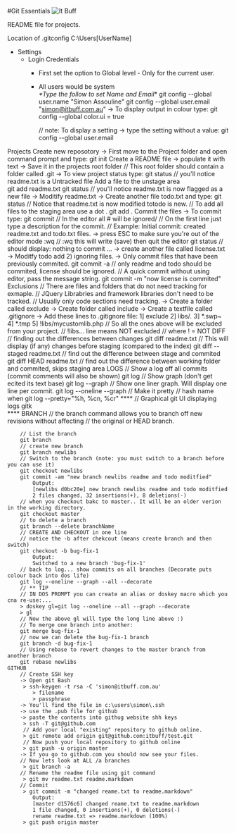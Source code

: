 #Git Essentials
![It Buff](http://www.itbuff.com.au/images/logo.png)

README file for projects.

Location of .gitconfig
	C:\Users\[UserName]

* Settings 
  * Login Credentials
    * First set the option to Global level - Only for the current user.
    * All users would be system<br>
	_*Type the follow to set Name and Email_*
    git config --global user.name "Simon Assouline"
    git config --global user.email "simon@itbuff.com.au"
		-> To display output in colour type:
			git config --global color.ui = true
		
		// note: To display a setting 
		-> type the setting without a value:
			git config --global user.email

Projects
	Create new reposotory
		-> First move to the Project folder and open command prompt and type:
			git init
	Create a README file 
		-> populate it with text
		-> Save it in the projects root folder 
		// This root folder should contain a folder called .git
		-> To view project status type:
			git status
		// you'll notice readme.txt is a Untracked file
	Add a file to the unstage area	
			git add readme.txt
			git status
		// you'll notice readme.txt is now flagged as a new file
		-> Moditify readme.txt
		-> Create another file todo.txt and type:
			git status
			// Notice that readme.txt is now modified totodo is new.
			// To add all files to the staging area use a dot .
			git add .
	Commit the files
		-> To commit type:
			git commit
			// In the editor all # will be ignored/
			// On the first line just type a description for the commit.
			// Example: Initial commit: created readme.txt and todo.txt files.
		-> press ESC to make sure you're out of the editor mode
			:wq
			// :wq this will write (save) then quit the editor
			git status
			// should display: nothing to commit ...
		-> create another file called license.txt
		-> Moditfy todo add 2) ignoring files.
		-> Only commit files that have been previously commited.
			git commit -a
			// only readme and todo should be commited, license should be ignored.
			// A quick commit without using editor, pass the message string.
			git commit -m "now license is commited"
	Exclusions
		// There are files and folders that do not need tracking for exmaple.
		// JQuery Librabries and framework libraries don't need to be tracked.
		// Usually only code sections need tracking.
		-> Create a folder called exclude
		-> Create folder called include
		-> Create a textfile called .gitignore
		-> Add these lines to .gitignore file:
			1] exclude
			2] libs/*.*
			3] *.swp~
			4] *.tmp
			5] !libs/mycustomlib.php
			// So all the ones above will be excluded from your project.
			// !libs... line means NOT excluded
			// where ! = NOT
	DIFF
		// finding out the differences between changes
		git diff readme.txt
		// This will display (if any) changes before staging (compared to the index)
		git diff --staged readme.txt
		// find out the difference between stage and commited
		git diff HEAD readme.txt
		// find out the difference between working folder and commited, skips staging area
	LOGS
		// Show a log off all commits (commit comments will also be shown)
		git log
		// Show graph (don't get ecited its text base)
		git log --graph
		// Show one liner graph. Will display one line per commit.
		git log --oneline --graph
		// Make it pretty
		//               hash name when
		git log --pretty="%h, %cn, %cr"
		****
		// Graphical git UI displaying logs
		gitk  
		****
	BRANCH
		// the branch command allows you to branch off new revisions without affecting 
		// the original or HEAD branch.
		
		// List the branch
		git branch
		// create new branch
		git branch newlibs
		// Switch to the branch (note: you must switch to a branch before you can use it)
		git checkout newlibs
		git commit -am "new branch newlibs readme and todo moditfied"
			Output:
			[newlibs d0bc20e] new branch newlibs readme and todo moditfied
			2 files changed, 32 insertions(+), 8 deletions(-)
		// when you checkout bakc to master.. It will be an older verion in the working directory.
		git checkout master
		// to delete a branch
		git branch --delete branchName
		// CREATE AND CHECKOUT in one line
		// notice the -b after chekcout (means create branch and then switch)
		git checkout -b bug-fix-1
			Output:
			Switched to a new branch 'bug-fix-1'
		// back to log... show commits on all branches (Decorate puts colour back into dos life)
		git log --oneline --graph --all --decorate
		// ** TIP
		// IN DOS PROMPT you can create an alias or doskey macro which you cna re-use:...
		> doskey gl=git log --oneline --all --graph --decorate
		> gl
		// Now the above gl will type the long line above :)
		// To merge one branch into another:
		git merge bug-fix-1
		// now we can delete the bug-fix-1 branch
		git branch -d bug-fix-1
		// Using rebase to revert changes to the master branch from another branch
		git rebase newlibs
	GITHUB
		// Create SSH key
		-> Open git Bash
		 > ssh-keygen -t rsa -C 'simon@itbuff.com.au'
			> filename
			> passphrase
		-> You'll find the file in c:\users\simon\.ssh
		-> use the .pub file for github
		-> paste the contents into githug website shh keys
		 > ssh -T git@github.com
		 // Add your local "existing" repository to github online.
		 > git remote add origin git@github.com:itbuff/test.git
		 // Now push your local repository to github online
		 > git push -u origin master
		-> If you go to github.com you should now see your files.
		// Now lets look at ALL /a branches
		 > git branch -a
		// Rename the readme file using git command 
		 > git mv readme.txt readme.markdown
		// Commit
		 > git commit -m "changed reame.txt to readme.markdown"
			Output:
			[master d1576c6] changed reame.txt to readme.markdown
			1 file changed, 0 insertions(+), 0 deletions(-)
			rename readme.txt => readme.markdown (100%)
		 > git push origin master
	